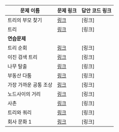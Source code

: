 |문제 이름|문제 링크|답안 코드 링크|
|---|---|---|
|트리의 부모 찾기|[링크](http://boj.kr/11725)|[링크]|
|트리|[링크](http://boj.kr/1068)|[링크]|
|**연습문제**|||
|트리 순회|[링크](http://boj.kr/1991)|[링크]|
|이진 검색 트리|[링크](http://boj.kr/5639)|[링크]|
|나무 탈출|[링크](http://boj.kr/15900)|[링크]|
|부동산 다툼|[링크](http://boj.kr/20364)|[링크]|
|가장 가까운 공통 조상|[링크](http://boj.kr/3584)|[링크]|
|노드사이의 거리|[링크](http://boj.kr/1240)|[링크]|
|사촌|[링크](http://boj.kr/9489)|[링크]|
|트리와 쿼리|[링크](http://boj.kr/15681)|[링크]|
|회사 문화 1|[링크](http://boj.kr/14267)|[링크]|